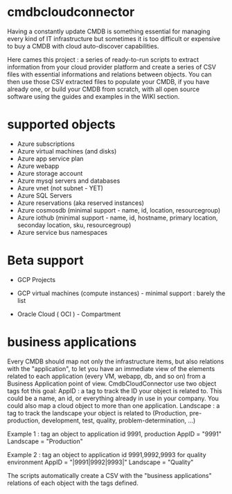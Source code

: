 # cmdbcloudconnector
Having a constantly update CMDB is something essential for managing every kind of IT infrastructure but sometimes it is too difficult or expensive to buy a CMDB with cloud auto-discover capabilities.

Here cames this project : a series of ready-to-run scripts to extract information from your cloud provider platform and create a series of CSV files with essential informations and relations between objects.
You can then use those CSV extracted files to populate your CMDB, if you have already one, or build your CMDB from scratch, with all open source software using the guides and examples in the WIKI section.

# supported objects
* Azure subscriptions
* Azure virtual machines (and disks)
* Azure app service plan
* Azure webapp
* Azure storage account
* Azure mysql servers and databases
* Azure vnet (not subnet - YET)
* Azure SQL Servers
* Azure reservations (aka reserved instances)
* Azure cosmosdb (minimal support - name, id, location, resourcegroup)
* Azure iothub (minimal support - name, id, hostname, primary location, seconday location, sku, resourcegroup)
* Azure service bus namespaces

# Beta support
* GCP Projects
* GCP virtual machines (compute instances) - minimal support : barely the list

* Oracle Cloud ( OCI ) - Compartment 

# business applications
Every CMDB should map not only the infrastructure items, but also relations with the "application", to let you have an immediate view of the elements related to each application (every VM, webapp, db, and so on) from a Business Application point of view.
CmdbCloudConnector use two object tags fot this goal:
AppID : a tag to track the ID your object is related to. This could be a name, an id, or everything already in use in your company. You could also map a cloud object to more than one application.
Landscape : a tag to track the landscape your object is related to (Production, pre-production, development, test, quality, problem-determination, ...)

Example 1 : tag an object to application id 9991, production
AppID = "9991"
Landscape = "Production"

Example 2 : tag an object to application id 9991,9992,9993 for quality environment
AppID = "|9991|9992|9993|"
Landscape = "Quality"

The scripts automatically create a CSV with the "business applications" relations of each object with the tags defined.
